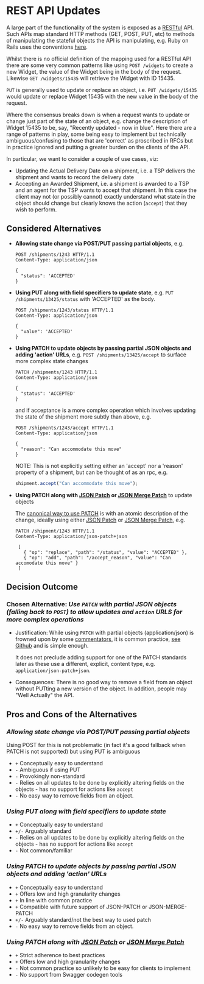 # REST API Updates

A large part of the functionality of the system is exposed as a [RESTful](https://en.wikipedia.org/wiki/Representational_state_transfer)
 API. Such APIs map standard HTTP methods (GET, POST, PUT, etc) to methods of manipulating the stateful objects
 the API is manipulating, e.g. Ruby on Rails uses the conventions [here](http://guides.rubyonrails.org/routing.html#crud-verbs-and-actions).

Whilst there is no official definition of the mapping used for a RESTful API there are some very common patterns like using
 `POST /widgets` to create a new Widget, the value of the Widget being in the body of the request. Likewise `GET /widgets/15435`
 will retrieve the Widget with ID 15435.

`PUT` is generally used to update or replace an object, i.e. `PUT /widgets/15435` would update or replace Widget 15435
with the new value in the body of the request.

Where the consensus breaks down is when a request wants to update or change just part of the state of an object, e.g.
change the description of Widget 15435 to be, say, "Recently updated - now in blue". Here there are a range of patterns
 in play, some being easy to implement but technically ambiguous/confusing to those that are 'correct' as proscribed in
  RFCs but in practice ignored and putting a greater burden on the clients of the API.

In particular, we want to consider a couple of use cases, viz:

* Updating the Actual Delivery Date on a shipment, i.e. a TSP delivers the shipment and wants to record the delivery date
* Accepting an Awarded Shipment, i.e. a shipment is awarded to a TSP and an agent for the TSP wants to accept that
 shipment. In this case the client may not (or possibly cannot) exactly understand what state in the object should change
 but clearly knows the action (`accept`) that they wish to perform.

## Considered Alternatives

* **Allowing state change via POST/PUT passing partial objects**, e.g.

  ```http request
  POST /shipments/1243 HTTP/1.1
  Content-Type: application/json

  {
    "status": 'ACCEPTED'
  }
  ```

* **Using PUT along with field specifiers to update state**, e.g. `PUT /shipments/13425/status` with 'ACCEPTED' as the body.

  ```http request
  POST /shipments/1243/status HTTP/1.1
  Content-Type: application/json

  {
    "value": 'ACCEPTED'
  }
  ```

* **Using PATCH to update objects by passing partial JSON objects and adding 'action' URLs**, e.g. `POST /shipments/13425/accept`
 to surface more complex state changes

  ```http request
  PATCH /shipments/1243 HTTP/1.1
  Content-Type: application/json

  {
    "status": 'ACCEPTED'
  }
  ```

  and if acceptance is a more complex operation which involves updating the state of the shipment more subtly than above, e.g.

  ```http request
  POST /shipments/1243/accept HTTP/1.1
  Content-Type: application/json

  {
    "reason": "Can accommodate this move"
  }
  ```

  NOTE: This is not explicitly setting either an 'accept' nor a 'reason' property of a shipment, but can be thought of as an rpc, e.g.

  ```javascript
  shipment.accept("Can accommodate this move");
  ```

* **Using PATCH along with [JSON Patch](https://tools.ietf.org/html/rfc6902) or [JSON Merge Patch](https://tools.ietf.org/html/rfc7386)**
 to update objects

  The [canonical way to use PATCH](https://en.wikipedia.org/wiki/Patch_verb#Patching_resources) is with an atomic
  description of the change, ideally using either [JSON Patch](https://tools.ietf.org/html/rfc6902) or
  [JSON Merge Patch](https://tools.ietf.org/html/rfc7386), e.g.

  ```http request
  PATCH /shipment/1243 HTTP/1.1
  Content-Type: application/json-patch+json

   [
     { "op": "replace", "path": "/status", "value": "ACCEPTED" },
     { "op": "add", "path": "/accept_reason", "value": "Can accomodate this move" }
   ]
  ```

## Decision Outcome

### Chosen Alternative: *Use `PATCH` with partial JSON objects (falling back to `POST`) to allow updates and `action` URLS for more complex operations*

* Justification: While using `PATCH` with partial objects (application/json) is frowned upon by some
 [commentators](http://williamdurand.fr/2014/02/14/please-do-not-patch-like-an-idiot/), it is common practice,
 [see Github](https://developer.github.com/v3/pulls/#update-a-pull-request) and is simple enough.

  It does not preclude adding support for one of the PATCH standards later as these use a different, explicit, content type, e.g.
 `application/json-patch+json`.

* Consequences: There is no good way to remove a field from an object without PUTting a new version of the object. In addition, people may "Well Actually" the API.

## Pros and Cons of the Alternatives

### *Allowing state change via POST/PUT passing partial objects*

Using POST for this is not problematic (in fact it's a good fallback when PATCH is not supported) but using PUT is ambiguous

* `+` Conceptually easy to understand
* `-` Ambiguous if using PUT
* `-` Provokingly non-standard
* `-` Relies on all updates to be done by explicitly altering fields on the objects - has no support for actions like `accept`
* `-` No easy way to remove fields from an object.

### *Using PUT along with field specifiers to update state*

* `+` Conceptually easy to understand
* `+/-` Arguably standard
* `-` Relies on all updates to be done by explicitly altering fields on the objects - has no support for actions like `accept`
* `-` Not common/familiar

### *Using PATCH to update objects by passing partial JSON objects and adding 'action' URLs*

* `+` Conceptually easy to understand
* `+` Offers low and high granularity changes
* `+` In line with common practice
* `+` Compatible with future support of JSON-PATCH or JSON-MERGE-PATCH
* `+/-` Arguably standard/not the best way to used patch
* `-` No easy way to remove fields from an object.

### *Using PATCH along with [JSON Patch](https://tools.ietf.org/html/rfc6902) or [JSON Merge Patch](https://tools.ietf.org/html/rfc7386)*

* `+` Strict adherence to best practices
* `+` Offers low and high granularity changes
* `-` Not common practice so unlikely to be easy for clients to implement
* `-` No support from Swagger codegen tools
